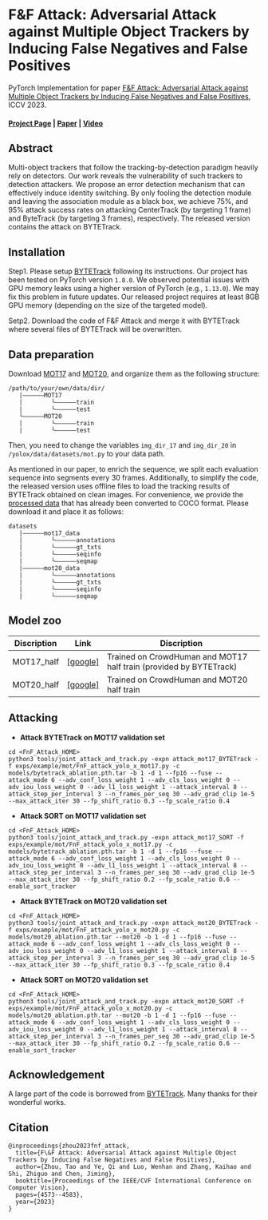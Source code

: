 # F&F Attack: Adversarial Attack against Multiple Object Trackers by Inducing False Negatives and False Positives

PyTorch Implementation for paper [F&F Attack: Adversarial Attack against Multiple Object Trackers by Inducing
False Negatives and False Positives]((https://infzhou.github.io/FnFAttack/index.html)), ICCV 2023.


#### [Project Page](https://infzhou.github.io/FnFAttack/index.html) | [Paper](https://infzhou.github.io/folder/ZhouTao_F&F_Attack_ICCV2023_main_text+supp.pdf) | [Video](https://infzhou.github.io/folder/Video_F&F_Attack_ICCV_2023.mp4)

## Abstract
Multi-object trackers that follow the tracking-by-detection paradigm heavily rely on detectors. Our work reveals the vulnerability of such trackers to detection attackers. We propose an error detection mechanism that can effectively induce identity switching. By only fooling the detection module and leaving the association module as a black box, we achieve 75%, and 95% attack success rates on attacking CenterTrack (by targeting 1 frame) and ByteTrack (by targeting 3 frames), respectively. The released version contains the attack on BYTETrack. 


## Installation
Step1. Please setup [BYTETrack](https://github.com/ifzhang/ByteTrack) following its instructions. Our project has been tested on PyTorch version `1.8.0`. We observed potential issues with GPU memory leaks using a higher version of PyTorch (e.g., `1.13.0`). We may fix this problem in future updates. Our released project requires at least 8GB GPU memory (depending on the size of the targeted model).

Setp2. Download the code of F&F Attack and merge it with BYTETrack where several files of BYTETrack will be overwritten.

## Data preparation
Download [MOT17](https://motchallenge.net/) and [MOT20](https://motchallenge.net/), and organize them as the following structure:
```
/path/to/your/own/data/dir/
   |——————MOT17
   |        └——————train
   |        └——————test
   └——————MOT20
   |        └——————train
   |        └——————test
```
Then, you need to change the variables `img_dir_17` and `img_dir_20` in `/yolox/data/datasets/mot.py` to your data path. 

As mentioned in our paper, to enrich the sequence, we split each evaluation sequence into segments every 30 frames. Additionally, to simplify the code, the released version uses offline files to load the tracking results of BYTETrack obtained on clean images. For convenience, we provide the [processed data](https://drive.google.com/file/d/1fBnwMUI1myLYvA3ezHVY770CY4Y8Slzo/view?usp=sharing) that has already been converted to COCO format. Please download it and place it as follows:
```
datasets
   |——————mot17_data
   |        └——————annotations
   |        └——————gt_txts
   |        └——————seqinfo
   |        └——————seqmap
   |——————mot20_data
   |        └——————annotations
   |        └——————gt_txts
   |        └——————seqinfo
   |        └——————seqmap
```

## Model zoo
| Discription    |  Link |  Discription |
|----------------|------|----------|
|MOT17_half|[[google]](https://drive.google.com/file/d/1iqhM-6V_r1FpOlOzrdP_Ejshgk0DxOob/view?usp=sharing)| Trained on CrowdHuman and MOT17 half train (provided by BYTETrack)|
|MOT20_half|[[google]](https://drive.google.com/file/d/1uVXiDJDBbQ-EoyYQVfBGyZMuAqnQkjzh/view?usp=drive_link)| Trained on CrowdHuman and MOT20 half train|

## Attacking
* **Attack BYTETrack on MOT17 validation set**
```shell
cd <FnF_Attack_HOME>
python3 tools/joint_attack_and_track.py -expn attack_mot17_BYTETrack -f exps/example/mot/FnF_attack_yolo_x_mot17.py -c models/bytetrack_ablation.pth.tar -b 1 -d 1 --fp16 --fuse --attack_mode 6 --adv_conf_loss_weight 1 --adv_cls_loss_weight 0 --adv_iou_loss_weight 0 --adv_l1_loss_weight 1 --attack_interval 8 --attack_step_per_interval 3 --n_frames_per_seq 30 --adv_grad_clip 1e-5 --max_attack_iter 30 --fp_shift_ratio 0.3 --fp_scale_ratio 0.4
```
* **Attack SORT on MOT17 validation set**
```shell
cd <FnF_Attack_HOME>
python3 tools/joint_attack_and_track.py -expn attack_mot17_SORT -f exps/example/mot/FnF_attack_yolo_x_mot17.py -c models/bytetrack_ablation.pth.tar -b 1 -d 1 --fp16 --fuse --attack_mode 6 --adv_conf_loss_weight 1 --adv_cls_loss_weight 0 --adv_iou_loss_weight 0 --adv_l1_loss_weight 1 --attack_interval 8 --attack_step_per_interval 3 --n_frames_per_seq 30 --adv_grad_clip 1e-5 --max_attack_iter 30 --fp_shift_ratio 0.2 --fp_scale_ratio 0.6 --enable_sort_tracker
```
* **Attack BYTETrack on MOT20 validation set**
```shell
cd <FnF_Attack_HOME>
python3 tools/joint_attack_and_track.py -expn attack_mot20_BYTETrack -f exps/example/mot/FnF_attack_yolo_x_mot20.py -c models/mot20_ablation.pth.tar --mot20 -b 1 -d 1 --fp16 --fuse --attack_mode 6 --adv_conf_loss_weight 1 --adv_cls_loss_weight 0 --adv_iou_loss_weight 0 --adv_l1_loss_weight 1 --attack_interval 8 --attack_step_per_interval 3 --n_frames_per_seq 30 --adv_grad_clip 1e-5 --max_attack_iter 30 --fp_shift_ratio 0.3 --fp_scale_ratio 0.4
```
* **Attack SORT on MOT20 validation set**
```shell
cd <FnF_Attack_HOME>
python3 tools/joint_attack_and_track.py -expn attack_mot20_SORT -f exps/example/mot/FnF_attack_yolo_x_mot20.py -c models/mot20_ablation.pth.tar --mot20 -b 1 -d 1 --fp16 --fuse --attack_mode 6 --adv_conf_loss_weight 1 --adv_cls_loss_weight 0 --adv_iou_loss_weight 0 --adv_l1_loss_weight 1 --attack_interval 8 --attack_step_per_interval 3 --n_frames_per_seq 30 --adv_grad_clip 1e-5 --max_attack_iter 30 --fp_shift_ratio 0.2 --fp_scale_ratio 0.6 --enable_sort_tracker
```
## Acknowledgement

A large part of the code is borrowed from [BYTETrack](https://github.com/ifzhang/ByteTrack). Many thanks for their wonderful works.

## Citation
```
@inproceedings{zhou2023fnf_attack,
  title={F\&F Attack: Adversarial Attack against Multiple Object Trackers by Inducing False Negatives and False Positives},
  author={Zhou, Tao and Ye, Qi and Luo, Wenhan and Zhang, Kaihao and Shi, Zhiguo and Chen, Jiming},
  booktitle={Proceedings of the IEEE/CVF International Conference on Computer Vision},
  pages={4573--4583},
  year={2023}
}
```



